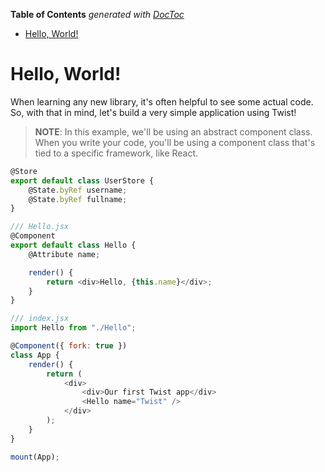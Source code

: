 <!-- START doctoc generated TOC please keep comment here to allow auto update -->
<!-- DON'T EDIT THIS SECTION, INSTEAD RE-RUN doctoc TO UPDATE -->
**Table of Contents**  *generated with [DocToc](https://github.com/thlorenz/doctoc)*

- [Hello, World!](#hello-world)

<!-- END doctoc generated TOC please keep comment here to allow auto update -->

# Hello, World!

When learning any new library, it's often helpful to see some actual code. So, with that in mind, let's build a very simple application using Twist!

> **NOTE**: In this example, we'll be using an abstract component class. When you write your code, you'll be using a component class that's tied to a specific framework, like React.

```js
@Store
export default class UserStore {
    @State.byRef username;
    @State.byRef fullname;
}
```

```js
/// Hello.jsx
@Component
export default class Hello {
    @Attribute name;

    render() {
        return <div>Hello, {this.name}</div>;
    }
}

/// index.jsx
import Hello from "./Hello";

@Component({ fork: true })
class App {
    render() {
        return (
            <div>
                <div>Our first Twist app</div>
                <Hello name="Twist" />
            </div>
        );
    }
}

mount(App);
```
